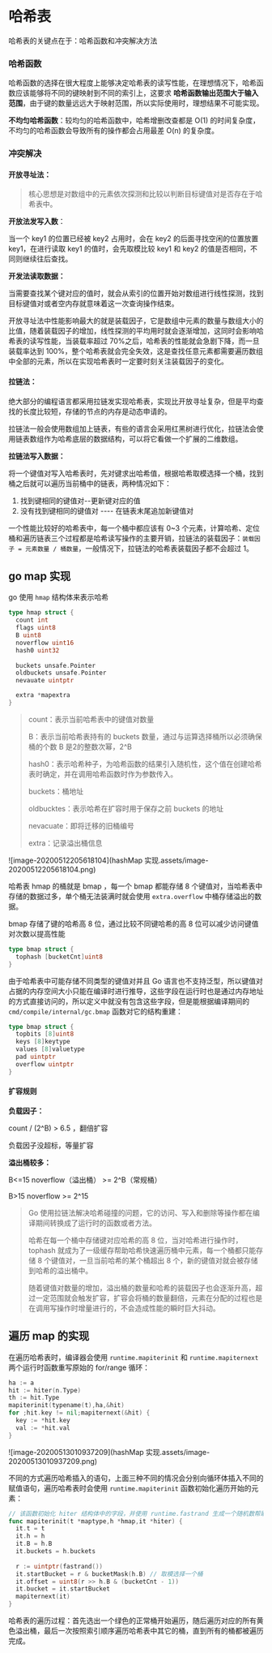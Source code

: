 # 哈希表

哈希表的关键点在于：哈希函数和冲突解决方法

### 哈希函数

哈希函数的选择在很大程度上能够决定哈希表的读写性能，在理想情况下，哈希函数应该能够将不同的键映射到不同的索引上，这要求 **哈希函数输出范围大于输入范围**，由于键的数量远远大于映射范围，所以实际使用时，理想结果不可能实现。

**不均匀哈希函数**：较均匀的哈希函数中，哈希增删改查都是 O(1) 的时间复杂度，不均匀的哈希函数会导致所有的操作都会占用最差 O(n) 的复杂度。

### 冲突解决

#### 开放寻址法：

> 核心思想是对数组中的元素依次探测和比较以判断目标键值对是否存在于哈希表中。

**开放法发写入数**：

当一个 key1 的位置已经被 key2 占用时，会在 key2 的后面寻找空闲的位置放置 key1，在进行读取 key1 的值时，会先取模比较 key1 和 key2 的值是否相同，不同则继续往后查找。

**开发法读取数据：**

当需要查找某个键对应的值时，就会从索引的位置开始对数组进行线性探测，找到目标键值对或者空内存就意味着这一次查询操作结束。

开放寻址法中性能影响最大的就是装载因子，它是数组中元素的数量与数组大小的比值，随着装载因子的增加，线性探测的平均用时就会逐渐增加，这同时会影响哈希表的读写性能，当装载率超过 70%之后，哈希表的性能就会急剧下降，而一旦装载率达到 100%，整个哈希表就会完全失效，这是查找任意元素都需要遍历数组中全部的元素，所以在实现哈希表时一定要时刻关注装载因子的变化。

#### 拉链法：

绝大部分的编程语言都采用拉链发实现哈希表，实现比开放寻址复杂，但是平均查找的长度比较短，存储的节点的内存是动态申请的。

拉链法一般会使用数组加上链表，有些的语言会采用红黑树进行优化，拉链法会使用链表数组作为哈希底层的数据结构，可以将它看做一个扩展的二维数组。

**拉链法写入数据：**

将一个键值对写入哈希表时，先对键求出哈希值，根据哈希取模选择一个桶，找到桶之后就可以遍历当前桶中的链表，两种情况如下：

1. 找到键相同的键值对--更新键对应的值
2. 没有找到键相同的键值对 ---- 在链表末尾追加新键值对

一个性能比较好的哈希表中，每一个桶中都应该有 0~3 个元素，计算哈希、定位桶和遍历链表三个过程都是哈希读写操作的主要开销，拉链法的装载因子：`装载因子 = 元素数量 / 桶数量`，一般情况下，拉链法的哈希表装载因子都不会超过 1。

## go map 实现

go 使用 `hmap` 结构体来表示哈希

```go
type hmap struct {
  count int
  flags uint8 
  B uint8
  noverflow uint16
  hash0 uint32
  
  buckets unsafe.Pointer
  oldbuckets unsafe.Pointer
  nevauate uintptr

  extra *mapextra
}
```

> count：表示当前哈希表中的键值对数量
>
> B：表示当前哈希表持有的 buckets 数量，通过与运算选择桶所以必须确保桶的个数 B 是2的整数次幂，2^B 
>
> hash0：表示哈希种子，为哈希函数的结果引入随机性，这个值在创建哈希表时确定，并在调用哈希函数时作为参数传入。
>
> buckets：桶地址
>
> oldbucktes：表示哈希在扩容时用于保存之前 buckets 的地址
>
> nevacuate：即将迁移的旧桶编号
>
> extra：记录溢出桶信息

![image-20200512205618104](hashMap 实现.assets/image-20200512205618104.png)

哈希表 hmap 的桶就是 bmap ，每一个 bmap 都能存储 8 个键值对，当哈希表中存储的数据过多，单个桶无法装满时就会使用 `extra.overflow` 中桶存储溢出的数据。

bmap 存储了键的哈希高 8 位，通过比较不同键哈希的高 8 位可以减少访问键值对次数以提高性能

```go
type bmap struct {
  tophash [bucketCnt]uint8
}
```

由于哈希表中可能存储不同类型的键值对并且 Go 语言也不支持泛型，所以键值对占据的内存空间大小只能在编译时进行推导，这些字段在运行时也是通过内存地址的方式直接访问的，所以定义中就没有包含这些字段，但是能根据编译期间的 `cmd/compile/internal/gc.bmap` 函数对它的结构重建：

```go
type bmap struct {
  topbits [8]uint8
  keys [8]keytype
  values [8]valuetype
  pad uintptr
  overflow uintptr
}
```

#### 扩容规则

**负载因子：**

count / (2^B) > 6.5 ，翻倍扩容

负载因子没超标，等量扩容

**溢出桶较多：**

B<=15 noverflow（溢出桶） >= 2^B（常规桶）

B>15 noverflow >= 2^15



> Go 使用拉链法解决哈希碰撞的问题，它的访问、写入和删除等操作都在编译期间转换成了运行时的函数或者方法。
>
> 哈希在每一个桶中存储键对应哈希的高 8 位，当对哈希进行操作时，tophash 就成为了一级缓存帮助哈希快速遍历桶中元素，每一个桶都只能存储 8 个键值对，一旦当前哈希的某个桶超出 8 个，新的键值对就会被存储到哈希的溢出桶中。
>
> 随着键值对数量的增加，溢出桶的数量和哈希的装载因子也会逐渐升高，超过一定范围就会触发扩容，扩容会将桶的数量翻倍，元素在分配的过程也是在调用写操作时增量进行的，不会造成性能的瞬时巨大抖动。

## 遍历 map 的实现

在遍历哈希表时，编译器会使用 `runtime.mapiterinit` 和 `runtime.mapiternext` 两个运行时函数重写原始的 for/range 循环：

```go
ha := a
hit := hiter(n.Type)
th := hit.Type
mapiterinit(typename(t),ha,&hit)
for ;hit.key != nil;mapiternext(&hit) {
  key := *hit.key
  val := *hit.val
}
```

![image-20200513010937209](hashMap 实现.assets/image-20200513010937209.png)

不同的方式遍历哈希插入的语句，上面三种不同的情况会分别向循环体插入不同的赋值语句，遍历哈希表时会使用 `runtime.mapiterinit` 函数初始化遍历开始的元素：

```go
// 该函数初始化 hiter 结构体中的字段，并使用 runtime.fastrand 生成一个随机数帮助我们随机选择一个桶开始遍历，Go 在设计哈希表遍历时就是不想让使用者依赖固定的遍历顺序，所以引入了随机数保证遍历的随机性
func mapiterinit(t *maptype,h *hmap,it *hiter) {
  it.t = t
  it.h = h
  it.B = h.B
  it.buckets = h.buckets
  
  r := uintptr(fastrand())
  it.startBucket = r & bucketMask(h.B) // 取模选择一个桶
  it.offset = uint8(r >> h.B & (bucketCnt - 1))
  it.bucket = it.startBucket
  mapiternext(it)
}
```

哈希表的遍历过程：首先选出一个绿色的正常桶开始遍历，随后遍历对应的所有黄色溢出桶，最后一次按照索引顺序遍历哈希表中其它的桶，直到所有的桶都被遍历完成。
